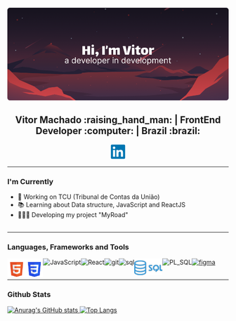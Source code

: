 ![alt text](./assets/header.png "Title")
<div align="center"><h2>Vitor Machado :raising_hand_man: | FrontEnd Developer :computer: | Brazil :brazil:</h2>
    <span>
        <a href="https://www.linkedin.com/in/vitormachado-work/" target="_blank">
        <img src="https://raw.githubusercontent.com/devicons/devicon/2ae2a900d2f041da66e950e4d48052658d850630/icons/linkedin/linkedin-original.svg"alt="linkedin" height="34px">
        </a>
    </span>
</div>

<hr>

### I'm Currently
- 🔭 Working on TCU (Tribunal de Contas da União)
- 📚 Learning about Data structure, JavaScript and ReactJS
- 👷🏽‍♂️ Developing my project "MyRoad"
<br><br>
<hr>

### Languages, Frameworks and Tools

<a href="https://www.w3schools.com/html/" target="_blank"> <img align="left" alt="HTML" height ="42px"  src="./assets/logos/html.png"> </a>
<a href="https://www.w3schools.com/css/" target="_blank"> <img align="left" alt="CSS" height ="42px"  src="./assets/logos/css.png"> </a>
<a href="https://developer.mozilla.org/en-US/docs/Web/JavaScript" target="_blank"> <img align="left" alt="JavaScript" height ="42px"  src="https://raw.githubusercontent.com/rahul-jha98/github_readme_icons/main/language_and_tools/square/javascript/javascript.svg"> </a>
<a href="https://reactjs.org/" target="_blank"> <img align="left" alt="React" height ="42px" src="https://raw.githubusercontent.com/rahul-jha98/github_readme_icons/main/language_and_tools/square/react/react.svg"></a>
<a href="https://git-scm.com/" target="_blank"> <img src="https://raw.githubusercontent.com/rahul-jha98/github_readme_icons/main/language_and_tools/square/git-scm/git-scm.svg" align="left" alt="git" height='42px'/> </a>
<a href="https://www.figma.com/" target="_blank"> <img src="https://raw.githubusercontent.com/rahul-jha98/github_readme_icons/main/language_and_tools/square/figma/figma.svg" alt="figma" height='42px'/> </a>
<a href="https://firebase.google.com/" target="_blank"> <img align="left" src="https://raw.githubusercontent.com/rahul-jha98/github_readme_icons/main/language_and_tools/square/firebase/firebase.svg" alt="sql" height ="42px"/> </a>
<a href="" target="_blank"> <img align="left" alt="SQL" height ="38px"   src="./assets/logos/sql.png"> </a>
<a href="https://www.oracle.com/database/technologies/appdev/plsql.html" target="_blank"> <img align="left" alt="PL_SQL" height ="42px"  src="https://www.oracle.com/a/ocom/img/pl-sql.svg"> </a>
<br><br>
<hr>

### Github Stats


<a href='https://github.com/rahul-jha98/github-stats-transparent'>

![Anurag's GitHub stats](https://github-readme-stats.vercel.app/api?username=vitoalmeida&show_icons=true&theme=dracula)
[![Top Langs](https://github-readme-stats.vercel.app/api/top-langs/?username=vitoalmeida&layout=compact&theme=dracula&langs_count=4)](https://github.com/anuraghazra/github-readme-stats)
</a>
<br><br>


<!--
<hr>

 ### Best repositories
<a href="https://github.com/anuraghazra/github-readme-stats">
  <img align="center" src="https://github-readme-stats.vercel.app/api/pin/?username=vitoalmeida&repo=PaperPlane" />
</a>
<a href="https://github.com/anuraghazra/convoychat">
  <img align="center" src="https://github-readme-stats.vercel.app/api/pin/?username=vitoalmeida&repo=Panda" />
</a> -->